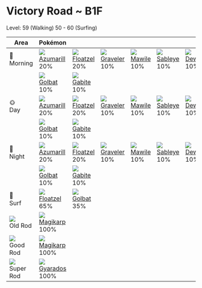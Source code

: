 # Victory Road ~ B1F
Level: 59 (Walking) 50 - 60 (Surfing)

Area                         | Pokémon                          | &nbsp;                           | &nbsp;                           | &nbsp;                           | &nbsp;                           | &nbsp;                           
---                          | ---                              | ---                              | ---                              | ---                              | ---                              | ---                              
🌅<br>Morning                 | ![][184]<br> [Azumarill]<br> 20%| ![][419]<br> [Floatzel]<br> 20% | ![][075]<br> [Graveler]<br> 10% | ![][303]<br> [Mawile]<br> 10%   | ![][302]<br> [Sableye]<br> 10%  | ![][087]<br> [Dewgong]<br> 10%  
&nbsp;                       | ![][042]<br> [Golbat]<br> 10%   | ![][444]<br> [Gabite]<br> 10%   
🌞<br>Day                     | ![][184]<br> [Azumarill]<br> 20%| ![][419]<br> [Floatzel]<br> 20% | ![][075]<br> [Graveler]<br> 10% | ![][303]<br> [Mawile]<br> 10%   | ![][302]<br> [Sableye]<br> 10%  | ![][087]<br> [Dewgong]<br> 10%  
&nbsp;                       | ![][042]<br> [Golbat]<br> 10%   | ![][444]<br> [Gabite]<br> 10%   
🌙<br>Night                   | ![][184]<br> [Azumarill]<br> 20%| ![][419]<br> [Floatzel]<br> 20% | ![][075]<br> [Graveler]<br> 10% | ![][303]<br> [Mawile]<br> 10%   | ![][302]<br> [Sableye]<br> 10%  | ![][087]<br> [Dewgong]<br> 10%  
&nbsp;                       | ![][042]<br> [Golbat]<br> 10%   | ![][444]<br> [Gabite]<br> 10%   
🌊<br> Surf                   | ![][419]<br> [Floatzel]<br> 65% | ![][042]<br> [Golbat]<br> 35%   
![][old-rod]<br> Old Rod     | ![][129]<br> [Magikarp]<br> 100%
![][good-rod]<br> Good Rod   | ![][129]<br> [Magikarp]<br> 100%
![][super-rod]<br> Super Rod | ![][130]<br> [Gyarados]<br> 100%


[Golbat]: /pokemon_changes/042/
[Graveler]: /pokemon_changes/075/
[Dewgong]: /pokemon_changes/087/
[Magikarp]: /pokemon_changes/129/
[Gyarados]: /pokemon_changes/130/
[Azumarill]: /pokemon_changes/184/
[Sableye]: /pokemon_changes/302/
[Mawile]: /pokemon_changes/303/
[Floatzel]: /pokemon_changes/419/
[Gabite]: /pokemon_changes/444/
[good-rod]: /img/items/good-rod.png
[old-rod]: /img/items/old-rod.png
[super-rod]: /img/items/super-rod.png
[042]: /img/pokemon/042.png
[075]: /img/pokemon/075.png
[087]: /img/pokemon/087.png
[129]: /img/pokemon/129.png
[130]: /img/pokemon/130.png
[184]: /img/pokemon/184.png
[302]: /img/pokemon/302.png
[303]: /img/pokemon/303.png
[419]: /img/pokemon/419.png
[444]: /img/pokemon/444.png
